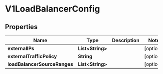 # V1LoadBalancerConfig

## Properties
Name | Type | Description | Notes
------------ | ------------- | ------------- | -------------
**externalIPs** | **List&lt;String&gt;** |  |  [optional]
**externalTrafficPolicy** | **String** |  |  [optional]
**loadBalancerSourceRanges** | **List&lt;String&gt;** |  |  [optional]
